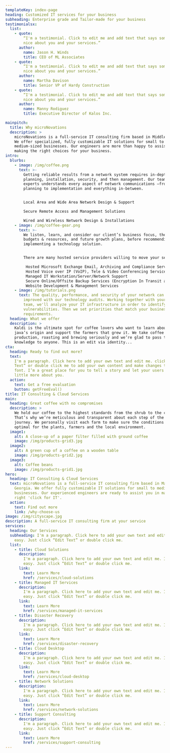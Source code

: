 ```yaml
---
templateKey: index-page
heading: Customized IT services for your business
subheading: Enterprise grade and Tailor-made for your business
testimonialsx:
  list:
    - quote:
        “I'm a testimonial. Click to edit me and add text that says something
        nice about you and your services.”
      author:
        name: Jason H. Winds
        title: CEO of ML Associates
    - quote:
        “I'm a testimonial. Click to edit me and add text that says something
        nice about you and your services.”
      author:
        name: Martha Davison
        title: Senior VP of Hardy Construction
    - quote:
        “I'm a testimonial. Click to edit me and add text that says something
        nice about you and your services.”
      author:
        name: Manny Rodiguez
        title: Executive Director of Kalos Inc.

mainpitch:
  title: Why microNovations
  description: >
    microNovations is a full-service IT consulting firm based in Middle Georgia.
    We offer specialized, fully customizable IT solutions for small to
    medium-sized businesses. Our engineers are more than happy to assist you in
    making the right choices for your business.
intro:
  blurbs:
    - image: /img/coffee.png
      text: >-
        Getting reliable results from a network system requires in-depth
        planning, installation, security, and then management. Our team of IT
        experts understands every aspect of network communications —from
        planning to implementation and everything in-between.


        Local Area and Wide Area Network Design & Support

        Secure Remote Access and Management Solutions

        Wired and Wireless Network Design & Installations
    - image: /img/coffee-gear.png
      text: >-
        We listen, learn, and consider our client’s business focus, their
        budgets & resources, and future growth plans, before recommending or
        implementing a technology solution.


        There are many hosted service providers willing to move your services and data to the cloud but we want to make sure it makes sense for your business from a technical, financial, and security standpoint.

         Hosted Microsoft Exchange Email, Archiving and Compliance Services
         Hosted Voice over IP (VoIP), Tele & Video Conferencing Services
         Managed IT Workstation/Server/Network Support
         Secure Online/Offsite Backup Services (Encryption In Transit and At Rest
         Website Development & Management Services
    - image: /img/tutorials.png
      text: The quality, performance, and security of your network can be vastly
        improved with our technology audits. Working together with your in-house
        team, we'll analyze your IT infrastructure in order to identify
        vulnerabilities. Then we set priorities that match your business'
        requirements.
  heading: What we offer
  description: >
    Kaldi is the ultimate spot for coffee lovers who want to learn about their
    java’s origin and support the farmers that grew it. We take coffee
    production, roasting and brewing seriously and we’re glad to pass that
    knowledge to anyone. This is an edit via identity...
cta:
  heading: Ready to find out more?
  text:
    I'm a paragraph. Click here to add your own text and edit me. click “Edit
    Text” or double click me to add your own content and make changes to the
    font. I’m a great place for you to tell a story and let your users know a
    little more about you.
  action:
    text: Get a free evaluation
    button: getFreeEval()
title: IT Consulting & Cloud Services
main:
  heading: Great coffee with no compromises
  description: >
    We hold our coffee to the highest standards from the shrub to the cup.
    That’s why we’re meticulous and transparent about each step of the coffee’s
    journey. We personally visit each farm to make sure the conditions are
    optimal for the plants, farmers and the local environment.
  image1:
    alt: A close-up of a paper filter filled with ground coffee
    image: /img/products-grid3.jpg
  image2:
    alt: A green cup of a coffee on a wooden table
    image: /img/products-grid2.jpg
  image3:
    alt: Coffee beans
    image: /img/products-grid1.jpg
hero:
  heading: IT Consulting & Cloud Services
  text: microNovations is a full-service IT consulting firm based in Macon,
    Georgia. We offer fully customizable IT solutions for small to medium sized
    businesses. Our experienced engineers are ready to assist you in making the
    right 'click for IT'.
  action:
    text: Find out more
    link: /why-choose-us
image: /img/cityscape.jpg
description: A full-service IT consulting firm at your service
services:
  heading: Our Services
  subheading: I'm a paragraph. Click here to add your own text and edit me. It’s
    easy. Just click “Edit Text” or double click me.
  list:
    - title: Cloud Solutions
      description:
        I'm a paragraph. Click here to add your own text and edit me. It’s
        easy. Just click “Edit Text” or double click me.
      link:
        text: Learn More
        href: /services/cloud-solutions
    - title: Managed IT Services
      description:
        I'm a paragraph. Click here to add your own text and edit me. It’s
        easy. Just click “Edit Text” or double click me.
      link:
        text: Learn More
        href: /services/managed-it-services
    - title: Disaster Recovery
      description:
        I'm a paragraph. Click here to add your own text and edit me. It’s
        easy. Just click “Edit Text” or double click me.
      link:
        text: Learn More
        href: /services/disaster-recovery
    - title: Cloud Desktop
      description:
        I'm a paragraph. Click here to add your own text and edit me. It’s
        easy. Just click “Edit Text” or double click me.
      link:
        text: Learn More
        href: /services/cloud-desktop
    - title: Network Solutions
      description:
        I'm a paragraph. Click here to add your own text and edit me. It’s
        easy. Just click “Edit Text” or double click me.
      link:
        text: Learn More
        href: /services/network-solutions
    - title: Support Consulting
      description:
        I'm a paragraph. Click here to add your own text and edit me. It’s
        easy. Just click “Edit Text” or double click me.
      link:
        text: Learn More
        href: /services/support-consulting
---
```

